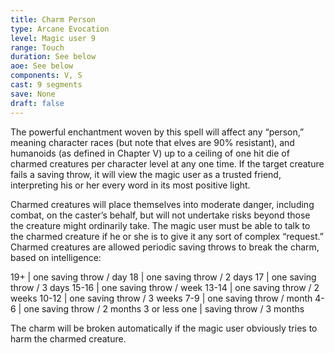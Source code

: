 ```yaml
---
title: Charm Person
type: Arcane Evocation
level: Magic user 9
range: Touch
duration: See below
aoe: See below
components: V, S
cast: 9 segments
save: None
draft: false
---
```


The powerful enchantment woven by this spell will affect any “person,” meaning character races (but note that elves are 90% resistant), and humanoids (as defined in Chapter V) up to a ceiling of one hit die of charmed creatures per character level at any one time. If the target creature fails a saving throw, it will view the magic user as a trusted friend, interpreting his or her every word in its most positive light. 

Charmed creatures will place themselves into moderate danger, including combat, on the caster’s behalf, but will not undertake risks beyond those the creature might ordinarily take. The magic user must be able to talk to the charmed creature if he or she is to give it any sort of complex “request.” Charmed creatures are allowed periodic saving throws to break the charm, based on intelligence:

19+           | one saving throw / day
18            | one saving throw / 2 days
17            | one saving throw / 3 days
15-16         | one saving throw / week
13-14         | one saving throw / 2 weeks
10-12         | one saving throw / 3 weeks
7-9           | one saving throw / month 
4-6           | one saving throw / 2 months
3 or less one | saving throw / 3 months

The charm will be broken automatically if the magic user obviously tries to harm the charmed creature.